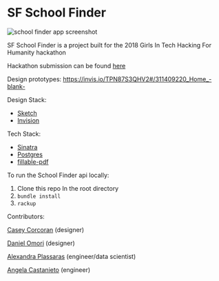 # SF School Finder

![school finder app screenshot](https://challengepost-s3-challengepost.netdna-ssl.com/photos/production/software_photos/000/661/274/datas/gallery.jpg
)

SF School Finder is a project built for the 2018 Girls In Tech Hacking For Humanity hackathon

Hackathon submission can be found [here](https://devpost.com/software/sf-school-search)

Design prototypes: https://invis.io/TPN87S3QHV2#/311409220_Home_-blank-

Design Stack:
* [Sketch](https://sketchtalk.io/)
* [Invision](https://www.invisionapp.com/)

Tech Stack:
* [Sinatra](http://sinatrarb.com/)
* [Postgres](https://www.postgresql.org/)
* [fillable-pdf](https://github.com/vkononov/fillable-pdf/)

To run the School Finder api locally:

1. Clone this repo
In the root directory
2. `bundle install`
3. `rackup`

Contributors:

[Casey Corcoran](https://www.linkedin.com/in/casey-corcoran/) (designer)

[Daniel Omori](https://www.linkedin.com/in/daniel-omori/) (designer)

[Alexandra Plassaras](https://www.linkedin.com/in/alexandraplassaras/) (engineer/data scientist)

[Angela Castanieto](https://www.linkedin.com/in/angelacastanieto/) (engineer)
